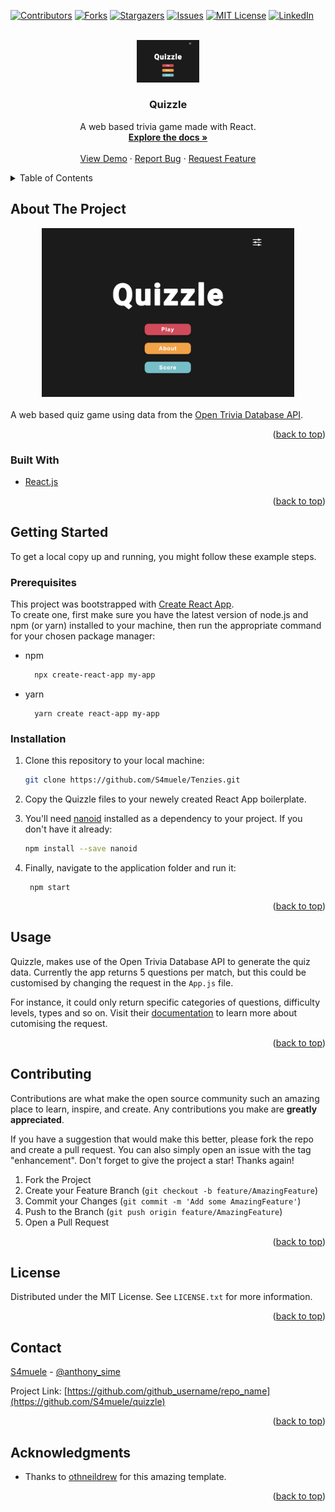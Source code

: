 <div id="top"></div>
<!--
*** Thanks for checking out the Best-README-Template. If you have a suggestion
*** that would make this better, please fork the repo and create a pull request
*** or simply open an issue with the tag "enhancement".
*** Don't forget to give the project a star!
*** Thanks again! Now go create something AMAZING! :D
-->



<!-- PROJECT SHIELDS -->
<!--
*** I'm using markdown "reference style" links for readability.
*** Reference links are enclosed in brackets [ ] instead of parentheses ( ).
*** See the bottom of this document for the declaration of the reference variables
*** for contributors-url, forks-url, etc. This is an optional, concise syntax you may use.
*** https://www.markdownguide.org/basic-syntax/#reference-style-links
-->
[![Contributors][contributors-shield]][contributors-url]
[![Forks][forks-shield]][forks-url]
[![Stargazers][stars-shield]][stars-url]
[![Issues][issues-shield]][issues-url]
[![MIT License][license-shield]][license-url]
[![LinkedIn][linkedin-shield]][linkedin-url]



<!-- PROJECT LOGO -->
<br />
<div align="center">
  <a href="https://s4muele.github.io/quizzle/" target="_blank">
    <img src="images/quizzle_thumb.png" alt="Logo" width="20%">
  </a>

<h3 align="center">Quizzle</h3>

  <p align="center">
    A web based trivia game made with React.
    <br />
    <a href="https://github.com/S4muele/quizzle"><strong>Explore the docs »</strong></a>
    <br />
    <br />
    <a href="https://s4muele.github.io/quizzle/" target="_blank">View Demo</a>
    ·
    <a href="https://github.com/S4muele/quizzle/issues" target="_blank">Report Bug</a>
    ·
    <a href="https://github.com/S4muele/quizzle/issues" target="_blank">Request Feature</a>
  </p>
</div>



<!-- TABLE OF CONTENTS -->
<details>
  <summary>Table of Contents</summary>
  <ol>
    <li>
      <a href="#about-the-project">About The Project</a>
      <ul>
        <li><a href="#built-with">Built With</a></li>
      </ul>
    </li>
    <li>
      <a href="#getting-started">Getting Started</a>
      <ul>
        <li><a href="#prerequisites">Prerequisites</a></li>
        <li><a href="#installation">Installation</a></li>
      </ul>
    </li>
    <li><a href="#usage">Usage</a></li>
    <li><a href="#contributing">Contributing</a></li>
    <li><a href="#license">License</a></li>
    <li><a href="#contact">Contact</a></li>
    <li><a href="#acknowledgments">Acknowledgments</a></li>
  </ol>
</details>



<!-- ABOUT THE PROJECT -->
## About The Project

<div align="center">
  <a href="https://s4muele.github.io/quizzle/" target="_blank" align="center">
    <img src="images/quizzle_thumb.png" alt="Logo" width="80%" max-width="650">
  </a>
  
</div>

<br>
A web based quiz game using data from the <a href="https://opentdb.com/api_config.php">Open Trivia Database API</a>.

<p align="right">(<a href="#top">back to top</a>)</p>



### Built With

* [React.js](https://reactjs.org/)

<p align="right">(<a href="#top">back to top</a>)</p>



<!-- GETTING STARTED -->
## Getting Started

To get a local copy up and running, you might follow these example steps.

### Prerequisites

This project was bootstrapped with [Create React App](https://create-react-app.dev/docs/getting-started/).
<br>
To create one, first make sure you have the latest version of node.js and npm (or yarn) installed to your machine, then run the appropriate command for your chosen package manager: 
* npm
  ```sh
    npx create-react-app my-app
  ```
* yarn
  ```
    yarn create react-app my-app
  ```

### Installation

1. Clone this repository to your local machine:
   ```sh
   git clone https://github.com/S4muele/Tenzies.git
   ```
2. Copy the Quizzle files to your newely created React App boilerplate.

3. You'll need [nanoid](https://github.com/ai/nanoid#readme) installed as a dependency to your project. If you don't have it already:
   ```sh
   npm install --save nanoid
   ```
4. Finally, navigate to the application folder and run it:
   ```
    npm start
   ```
<p align="right">(<a href="#top">back to top</a>)</p>



<!-- USAGE EXAMPLES -->
## Usage

Quizzle, makes use of the Open Trivia Database API to generate the quiz data. Currently the app returns 5 questions per match, but this could be customised by changing the request in the `App.js` file.

For instance, it could only return specific categories of questions, difficulty levels, types and so on. Visit their [documentation](https://opentdb.com/api_config.php) to learn more about cutomising the request.

<p align="right">(<a href="#top">back to top</a>)</p>

<!-- CONTRIBUTING -->
## Contributing

Contributions are what make the open source community such an amazing place to learn, inspire, and create. Any contributions you make are **greatly appreciated**.

If you have a suggestion that would make this better, please fork the repo and create a pull request. You can also simply open an issue with the tag "enhancement".
Don't forget to give the project a star! Thanks again!

1. Fork the Project
2. Create your Feature Branch (`git checkout -b feature/AmazingFeature`)
3. Commit your Changes (`git commit -m 'Add some AmazingFeature'`)
4. Push to the Branch (`git push origin feature/AmazingFeature`)
5. Open a Pull Request

<p align="right">(<a href="#top">back to top</a>)</p>



<!-- LICENSE -->
## License

Distributed under the MIT License. See `LICENSE.txt` for more information.

<p align="right">(<a href="#top">back to top</a>)</p>



<!-- CONTACT -->
## Contact

[S4muele](https://www.linkedin.com/in/samuele-simeone-b27173216/) - [@anthony_sime](https://twitter.com/anthony_sime)

Project Link: [https://github.com/github_username/repo_name](https://github.com/S4muele/quizzle)

<p align="right">(<a href="#top">back to top</a>)</p>



<!-- ACKNOWLEDGMENTS -->
## Acknowledgments

* Thanks to [othneildrew](https://github.com/othneildrew) for this amazing template.

<p align="right">(<a href="#top">back to top</a>)</p>


<!-- MARKDOWN LINKS & IMAGES -->
<!-- https://www.markdownguide.org/basic-syntax/#reference-style-links -->
[contributors-shield]: https://img.shields.io/github/contributors/S4muele/quizzle.svg?style=for-the-badge
[contributors-url]: https://github.com/S4muele/quizzle/graphs/contributors
[forks-shield]: https://img.shields.io/github/forks/S4muele/quizzle.svg?style=for-the-badge
[forks-url]: https://github.com/S4muele/quizzle/network/members
[stars-shield]: https://img.shields.io/github/stars/S4muele/quizzle.svg?style=for-the-badge
[stars-url]: https://github.com/S4muele/quizzle/stargazers
[issues-shield]: https://img.shields.io/github/issues/S4muele/quizzle.svg?style=for-the-badge
[issues-url]: https://github.com/S4muele/quizzle/issues
[license-shield]: https://img.shields.io/github/license/S4muele/quizzle.svg?style=for-the-badge
[license-url]: https://github.com/S4muele/quizzle/blob/master/LICENSE.txt
[linkedin-shield]: https://img.shields.io/badge/-LinkedIn-black.svg?style=for-the-badge&logo=linkedin&colorB=555
[linkedin-url]: https://www.linkedin.com/in/samuele-simeone-b27173216/
[product-screenshot]: images/quizzle_thumb.png
